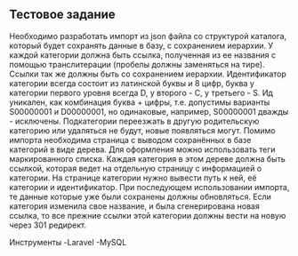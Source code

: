 ## Тестовое задание


Необходимо разработать импорт из json файла со структурой каталога, который будет сохранять данные в базу, с сохранением иерархии. У каждой категории должна быть ссылка, полученная из ее названия с помощью транслитерации (пробелы должны заменяться на тире). Ссылки так же должны быть со сохранением иерархии.
Идентификатор категории всегда состоит из латинской буквы и 8 цифр, буква у категории первого уровня всегда D, у второго - C, у третьего - S. Ид уникален, как комбинация буква + цифры, т.е. допустимы варианты S00000001 и D00000001, но одинаковые, например, S00000001 дважды -  исключены. Подкатегории переезжать в другую родительскую категорию или удаляться не будут, новые появляться могут.
Помимо импорта необходима страница с выводом сохранённых в базе категорий в виде дерева.  Для оформления можно использовать теги маркированного списка. 
Каждая категория в этом дереве должна быть ссылкой, которая ведет на отдельную страницу с информацией о категории. 
На странице категории нужно вывести путь к ней, её категории и идентификатор.
При последующем использовании импорта, те данные которые уже были сохранены должны обновляться.
Если категория изменила свое название, и была сгенерирована новая ссылка, то все прежние ссылки этой категории должны вести на новую через 301 редирект.

Инструменты
	-Laravel
	-MySQL


